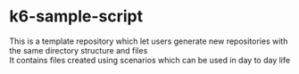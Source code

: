 # k6-sample-script  
This is a template repository which let users generate new repositories with the same directory structure and files  
It contains files created using scenarios which can be used in day to day life
